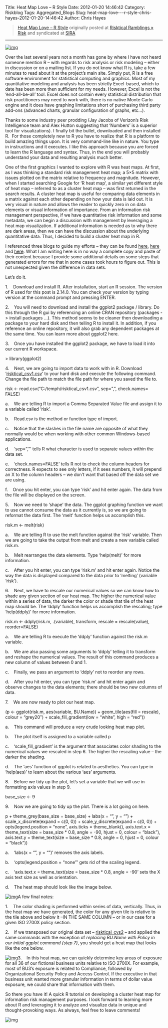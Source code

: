 Title: Heat Map Love – R Style
Date: 2012-01-20 14:46:42
Category: Riskblog
Tags: Aggregated_Blogs
Slug: heat-map-love---r-style-chris-hayes-2012-01-20-14:46:42
Author: Chris Hayes

>[Heat Map Love – R Style](http://risktical.com/2012/01/20/heat-map-love-r-style/) originally posted at [Risktical Ramblings » Risk](http://risktical.com) and syndicated at [SIRA](http://societyinforisk.org)
***
[![img](http://risktical.files.wordpress.com/2012/01/risktical_csv3.jpg?w=450&h=413 "risktical_csv3")](http://risktical.files.wordpress.com/2012/01/risktical_csv3.jpg)

Over the last several years not a month has gone by where I have not heard someone mention R – with regards to risk analysis or risk modeling – either in discussion or on a mailing list. If you do not know what R is, take a few minutes to read about it at the project’s main site. Simply put, R is a free software environment for statistical computing and graphics. Most of my quantitative modeling and analysis has been strictly Excel-based, which to date has been more then sufficient for my needs. However, Excel is not the ‘end-all-be-all’ tool. Excel does not contain every statistical distribution that risk practitioners may need to work with, there is no native Monte Carlo engine and it does have graphing limitations short of purchasing third party add-ons (advanced charts, granular configuration of graphs, etc…).

Thanks to some industry peer prodding (Jay Jacobs of Verizon’s Risk Intelligence team and Alex Hutton suggesting that ‘Numbers’ is a superior tool for visualizations). I finally bit the bullet, downloaded and then installed R.  For those completely new to R you have to realize that R is a platform to build amazing things upon. It is very command-line like in nature. You type in instructions and it executes. I like this approach because you are forced to learn the R language and syntax. Thus, in the end you will probably understand your data and resulting analysis much better.

One of the first graphics I wanted to explore with R was heat maps. At first, as I was thinking a standard risk management heat map; a 5×5 matrix with issues plotted on the matrix relative to frequency and magnitude. However, when I started searching Google for ‘R heat map’, a similar yet different style of heat map – referred to as a cluster heat map – was first returned in the search results. A cluster heat map is useful for comparing data elements in a matrix against each other depending on how your data is laid out. It is very visual in nature and allows the reader to quickly zero in on data elements or visual information of importance. From an information risk management perspective, if we have quantitative risk information and some metadata, we can begin a discussion with management by leveraging a heat map visualization. If additional information is needed as to why there are dark areas, then we can have the discussion about the underlying quantitative data. Thus, I decided to build a cluster heat map in R.

I referenced three blogs to guide my efforts – they can be found [here](http://learnr.wordpress.com/2010/01/26/ggplot2-quick-heatmap-plotting/), [here](http://flowingdata.com/2010/01/21/how-to-make-a-heatmap-a-quick-and-easy-solution/) and [here](http://www.r-bloggers.com). What I am writing here is in no way a complete copy and paste of their content because I provide some additional details on some steps that generated errors for me that in some cases took hours to figure out. This is not unexpected given the difference in data sets.

Let’s do it.

1.    Download and install R. After installation, start an R session. The version of R used for this post is 2.14.0. You can check your version by typing version at the command prompt and pressing ENTER.

2.    You will need to download and install the ggplot2 package / library. Do this through the R gui by referencing an online CRAN repository (packages -\> install packages …). This method seems to be cleaner then downloading a package to your hard disk and then telling R to install it. In addition, if you reference an online repository, it will also grab any dependent packages at the same time. You can learn more about ggplot2 here.

3.    Once you have installed the ggplot2 package, we have to load it into our current R workspace.

\> library(ggplot2)

4.    Next, we are going to import data to work with in R. Download ‘[risktical\_csv1.csv](http://docs.google.com/open?id=0Bz8cH-U2GOVTYTI2MTk2OGUtNWZmMC00MmNhLWE5ZGYtMDU1YTliOGZiMjRk)’ to your hard disk and execute the following command. Change the file path to match the file path for where you saved the file to.

risk \<- read.csv(“C:/temph/risktical\_csv1.csv”, sep=”,”, check.names= FALSE)

a.    We are telling R to import a Comma Separated Value file and assign it to a variable called ‘risk’.

b.    Read.csv is the method or function type of import.

c.    Notice that the slashes in the file name are opposite of what they normally would be when working with other common Windows-based applications.

d.    ‘sep=”,”’ tells R what character is used to separate values within the data set.

e.    ‘check.names=FALSE’ tells R not to check the column headers for correctness. R expects to see only letters, if it sees numbers, it will prepend an X to the column headers – we don’t want that based off the data set we are using.

f.    Once you hit enter, you can type ‘risk’ and hit enter again. The data from the file will be displayed on the screen.

5.    Now we need to ‘shape’ the data. The ggplot graphing function we want to use cannot consume the data as it currently is, so we are going to reformat the data first. The ‘melt’ function helps us accomplish this.

risk.m \<- melt(risk)

a.    We are telling R to use the melt function against the ‘risk’ variable. Then we are going to take the output from melt and create a new variable called risk.m.

b.    Melt rearranges the data elements. Type ‘help(melt)’ for more information.

c.    After you hit enter, you can type ‘risk.m’ and hit enter again. Notice the way the data is displayed compared to the data prior to ‘melting’ (variable ‘risk’).

6.    Next, we have to rescale our numerical values so we can know how to shade any given section of our heat map. The higher the numerical value within a series of data, the darker the color or shade that tile of the heat map should be. The ‘ddply’ function helps us accomplish the rescaling; type ‘help(ddply)’ for more information.

risk.m \<- ddply(risk.m, .(variable), transform, rescale = rescale(value), reorder=FALSE)

a.    We are telling R to execute the ‘ddply’ function against the risk.m variable.

b.    We are also passing some arguments to ‘ddply’ telling it to transform and reshape the numerical values. The result of this command produces a new column of values between 0 and 1.

c.    Finally, we pass an argument to ‘ddply’ not to reorder any rows.

d.    After you hit enter, you can type ‘risk.m’ and hit enter again and observe changes to the data elements; there should be two new columns of data.

7.    We are now ready to plot our heat map.

(p \<- ggplot(risk.m, aes(variable, BU.Name)) + geom\_tile(aes(fill = rescale), colour = “grey20″) + scale\_fill\_gradient(low = “white”, high = “red”))

a.    This command will produce a very crude looking heat map plot.

b.    The plot itself is assigned to a variable called p

c.    ‘scale\_fill\_gradient’ is the argument that associates color shading to the numerical values we rescaled in step 6. The higher the rescaling value – the darker the shading.

d.    The ‘aes’ function of ggplot is related to aesthetics. You can type in ‘help(aes)’ to learn about the various ‘aes’ arguments.

8.    Before we tidy up the plot, let’s set a variable that we will use in formatting axis values in step 9.

base\_size \<- 9

9.    Now we are going to tidy up the plot. There is a lot going on here.

p + theme\_grey(base\_size = base\_size) + labs(x = “”, y = “”) + scale\_x\_discrete(expand = c(0, 0)) + scale\_y\_discrete(expand = c(0, 0)) + opts(legend.position = “none”, axis.ticks = theme\_blank(), axis.text.x = theme\_text(size = base\_size \* 0.8, angle = -90, hjust = 0, colour = “black”), axis.text.y = theme\_text(size = base\_size \* 0.8, angle = 0, hjust = 0, colour = “black”))

a.    ‘labs(x = “”, y = “”)’ removes the axis labels.

b.    ‘opts(legend.position = “none”’ gets rid of the scaling legend.

c.    ‘axis.text.x = theme\_text(size = base\_size \* 0.8, angle = -90’ sets the X axis text size as well as orientation.

d.    The heat map should look like the image below.

[![img](http://risktical.files.wordpress.com/2012/01/risktical_csv1.jpg?w=450&h=473 "risktical_csv1")](http://risktical.files.wordpress.com/2012/01/risktical_csv1.jpg)A few final notes:

1.    The color shading is performed within series of data, vertically. Thus, in the heat map we have generated, the color for any given tile is relative to the tile above and below it –IN THE SAME COLUMN – or in our case for a given ISO 2700X policy section.

2.    If we transposed our original data set – [risktical\_cvs2](http://docs.google.com/open?id=0Bz8cH-U2GOVTYzcwNzhkY2UtOTdhYS00YWMyLTk0YzYtOTEwODRjOWI1YTEx) – and applied the same commands with the exception of *replacing BU.Name with Policy in our initial ggplot command (step 7)*, you should get a heat map that looks like the one below.

[![img](http://risktical.files.wordpress.com/2012/01/risktical_csv2.jpg?w=450&h=489 "risktical_csv2")](http://risktical.files.wordpress.com/2012/01/risktical_csv2.jpg)3.    In this heat map, we can quickly determine key areas of exposure for all 36 of our fictional business units relative to ISO 2700X. For example, most of BU3’s exposure is related to Compliance, followed by Organizational Security Policy and Access Control. If the executive in that business unit wanted more granular information in terms of dollar value exposure, we could share that information with them.

So there you have it! A quick R tutorial on developing a cluster heat map for information risk management purposes. I look forward to learning more about R and leveraging it to analyze and visualize data in unique and thought-provoking ways. As always, feel free to leave comments!

![img](/images/blank.png%20/></a>%20<img%20alt=)


